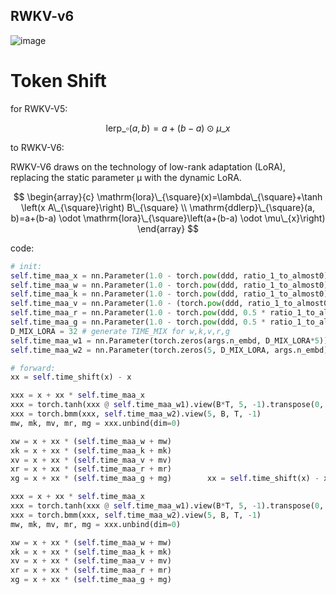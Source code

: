 ## RWKV-v6
![image](https://rwkv.cn/_next/image?url=%2F_next%2Fstatic%2Fmedia%2Frwkv-6-architecture.bb29d2b3.png&w=1200&q=75)
# Token Shift
for RWKV-V5:

$$\mathrm{lerp}\_{\square}(a, b)=a+(b-a) \odot \mu\_{x}$$

to RWKV-V6: 

RWKV-V6 draws on the technology of low-rank adaptation (LoRA), replacing the static parameter μ with the dynamic LoRA.

$$
\begin{array}{c}
\mathrm{lora}\_{\square}(x)=\lambda\_{\square}+\tanh \left(x A\_{\square}\right) B\_{\square} \\
\mathrm{ddlerp}\_{\square}(a, b)=a+(b-a) \odot \mathrm{lora}\_{\square}\left(a+(b-a) \odot \mu\_{x}\right)
\end{array}
$$

code:
```python
# init:
self.time_maa_x = nn.Parameter(1.0 - torch.pow(ddd, ratio_1_to_almost0))
self.time_maa_w = nn.Parameter(1.0 - torch.pow(ddd, ratio_1_to_almost0))
self.time_maa_k = nn.Parameter(1.0 - torch.pow(ddd, ratio_1_to_almost0))
self.time_maa_v = nn.Parameter(1.0 - (torch.pow(ddd, ratio_1_to_almost0) + 0.3 * ratio_0_to_1))
self.time_maa_r = nn.Parameter(1.0 - torch.pow(ddd, 0.5 * ratio_1_to_almost0))
self.time_maa_g = nn.Parameter(1.0 - torch.pow(ddd, 0.5 * ratio_1_to_almost0))
D_MIX_LORA = 32 # generate TIME_MIX for w,k,v,r,g
self.time_maa_w1 = nn.Parameter(torch.zeros(args.n_embd, D_MIX_LORA*5))
self.time_maa_w2 = nn.Parameter(torch.zeros(5, D_MIX_LORA, args.n_embd).uniform_(-0.01, 0.01))

# forward:
xx = self.time_shift(x) - x

xxx = x + xx * self.time_maa_x
xxx = torch.tanh(xxx @ self.time_maa_w1).view(B*T, 5, -1).transpose(0, 1)
xxx = torch.bmm(xxx, self.time_maa_w2).view(5, B, T, -1)
mw, mk, mv, mr, mg = xxx.unbind(dim=0)

xw = x + xx * (self.time_maa_w + mw)
xk = x + xx * (self.time_maa_k + mk)
xv = x + xx * (self.time_maa_v + mv)
xr = x + xx * (self.time_maa_r + mr)
xg = x + xx * (self.time_maa_g + mg)        xx = self.time_shift(x) - x

xxx = x + xx * self.time_maa_x
xxx = torch.tanh(xxx @ self.time_maa_w1).view(B*T, 5, -1).transpose(0, 1)
xxx = torch.bmm(xxx, self.time_maa_w2).view(5, B, T, -1)
mw, mk, mv, mr, mg = xxx.unbind(dim=0)

xw = x + xx * (self.time_maa_w + mw)
xk = x + xx * (self.time_maa_k + mk)
xv = x + xx * (self.time_maa_v + mv)
xr = x + xx * (self.time_maa_r + mr)
xg = x + xx * (self.time_maa_g + mg)
```


